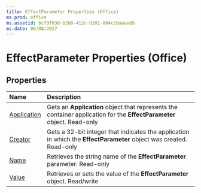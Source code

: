 ```yaml
---
title: EffectParameter Properties (Office)
ms.prod: office
ms.assetid: bcf9f63d-b268-412c-b101-804ccbaaaa8b
ms.date: 06/08/2017
---
```



# EffectParameter Properties (Office)

## Properties



|**Name**|**Description**|
|:-----|:-----|
|[Application](effectparameter-application-property-office.md)|Gets an **Application** object that represents the container application for the **EffectParameter** object. Read-only|
|[Creator](effectparameter-creator-property-office.md)|Gets a 32-bit integer that indicates the application in which the **EffectParameter** object was created. Read-only|
|[Name](effectparameter-name-property-office.md)|Retrieves the string name of the **EffectParameter** parameter. Read-only|
|[Value](effectparameter-value-property-office.md)|Retrieves or sets the value of the **EffectParameter** object. Read/write|

